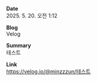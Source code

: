 **Date**  
2025. 5. 20. 오전 1:12

**Blog**  
Velog

**Summary**  
테스트 

**Link**  
https://velog.io/@minzzzun/테스트